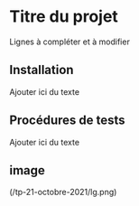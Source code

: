 # Titre du projet

Lignes à compléter et à modifier


## Installation

Ajouter ici du texte


## Procédures de tests

Ajouter ici du texte


## image

(/tp-21-octobre-2021/lg.png)